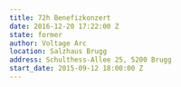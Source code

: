 ```yaml
---
title: 72h Benefizkonzert
date: 2016-12-20 17:22:00 Z
state: former
author: Voltage Arc
location: Salzhaus Brugg
address: Schulthess-Allee 25, 5200 Brugg
start_date: 2015-09-12 18:00:00 Z
---
```


